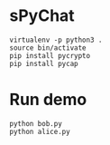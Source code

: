 # sPyChat

```
virtualenv -p python3 .
source bin/activate
pip install pycrypto
pip install pycap
```

# Run demo

```
python bob.py
python alice.py
```
